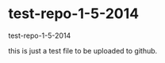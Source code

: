 test-repo-1-5-2014
==================

test-repo-1-5-2014


this is just a test file to be uploaded to github.